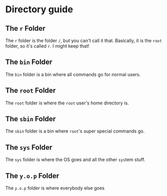 # Directory guide
## The `r` Folder
The `r` folder is the folder `/`, but you can't call it that. Basically, it is the `root` folder, so it's called `r`. I might keep that!
## The `bin` Folder
The `bin` folder is a bin where all commands go for normal users.
## The `root` Folder
The `root` folder is where the `root` user's home directory is.
## The `sbin` Folder
The `sbin` folder is a bin where `root`'s super special commands go.
## The `sys` Folder
The `sys` folder is where the OS goes and all the other `sys`tem stuff.
## The `y.o.p` Folder
The `y.o.p` folder is where everybody else goes
